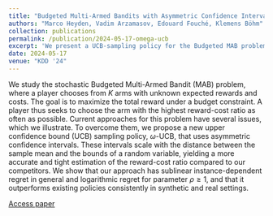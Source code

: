 ```yaml
---
title: "Budgeted Multi-Armed Bandits with Asymmetric Confidence Intervals"
authors: "Marco Heyden, Vadim Arzamasov, Edouard Fouché, Klemens Böhm"
collection: publications
permalink: /publication/2024-05-17-omega-ucb
excerpt: 'We present a UCB-sampling policy for the Budgeted MAB problem that uses asymmetric confidence intervals to overcome issues of existing policies; our policy achieves logarithmic regret and outperforms existing policies in synthetic and real settings.'
date: 2024-05-17
venue: "KDD '24"
---
```

We study the stochastic Budgeted Multi-Armed Bandit (MAB) problem, where a player chooses from $K$ arms with unknown expected rewards and costs. The goal is to maximize the total reward under a budget constraint. A player thus seeks to choose the arm with the highest reward-cost ratio as often as possible. Current approaches for this problem have several issues, which we illustrate. To overcome them, we propose a new upper confidence bound (UCB) sampling policy, $\omega$-UCB, that uses asymmetric confidence intervals. These intervals scale with the distance between the sample mean and the bounds of a random variable, yielding a more accurate and tight estimation of the reward-cost ratio compared to our competitors. We show that our approach has sublinear instance-dependent regret in general and logarithmic regret for parameter $\rho\geq 1$, and that it outperforms existing policies consistently in synthetic and real settings.

[//]: # ([Access paper]&#40;https://arxiv.org/abs/2306.07071&#41;)
[Access paper](/files/Budgeted_Bandits_with_Asymmetric_Confidence_Intervals__KDD_24.pdf)